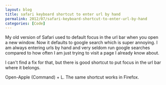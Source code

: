 ```yaml
---
layout: blog
title: safari keyboard shortcut to enter url by hand
permalink: 2012/07/safari-keyboard-shortcut-to-enter-url-by-hand
categories: [Code]
---
```


My old version of Safari used to default focus in the url bar when you open a new window. Now it defaults to google search which is super annoying. I am always entering urls by hand and very seldom run google searches compared to how often I am just trying to visit a page I already know about.

I can't find a fix for that, but there is good shortcut to put focus in the url bar where it belongs.

Open-Apple (Command) + L. The same shortcut works in Firefox.
